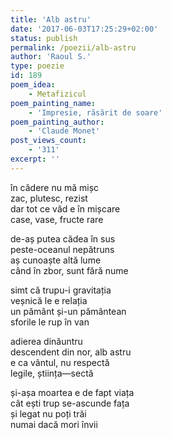 ```yaml
---
title: 'Alb astru'
date: '2017-06-03T17:25:29+02:00'
status: publish
permalink: /poezii/alb-astru
author: 'Raoul S.'
type: poezie
id: 189
poem_idea:
    - Metafizicul
poem_painting_name:
    - 'Impresie, răsărit de soare'
poem_painting_author:
    - 'Claude Monet'
post_views_count:
    - '311'
excerpt: ''
---
```

în cădere nu mă mișc  
zac, plutesc, rezist  
dar tot ce văd e în mișcare  
case, vase, fructe rare

de-aș putea cădea în sus  
peste-oceanul nepătruns  
aș cunoaște altă lume  
când în zbor, sunt fără nume

simt că trupu-i gravitația  
veșnică le e relația  
un pământ și-un pământean  
sforile le rup în van

adierea dinăuntru  
descendent din nor, alb astru  
e ca vântul, nu respectă  
legile, știința—sectă

și-așa moartea e de fapt viața  
cât ești trup se-ascunde fața  
și legat nu poți trăi  
numai dacă mori învii